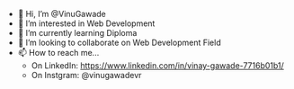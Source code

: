 - 👋 Hi, I’m @VinuGawade
- 👀 I’m interested in Web Development
- 🌱 I’m currently learning Diploma
- 💞️ I’m looking to collaborate on Web Development Field
- 📫 How to reach me...
  - On LinkedIn: https://www.linkedin.com/in/vinay-gawade-7716b01b1/
  - On Instgram: @vinugawadevr

<!---
vinugawade/vinugawade is a ✨ special ✨ repository because its `README.md` (this file) appears on your GitHub profile.
You can click the Preview link to take a look at your changes.
--->
